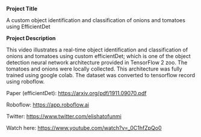 **Project Title**

A custom object identification and classification of onions and tomatoes using EfficientDet 

**Project Description**

This video illustrates a real-time object identification and classification of onions and tomatoes using custom efficientDet; which is one of the object detection neural network architecture provided in TensorFlow 2 zoo. The tomatoes and onions were locally collected. This architecture was fully trained using google colab. The dataset was converted to tensorflow record using roboflow. 

Paper (efficientDet): https://arxiv.org/pdf/1911.09070.pdf 

Roboflow: https://app.roboflow.ai 

Twitter: https://www.twitter.com/elishatofunmi 

Watch here: https://www.youtube.com/watch?v=_0C1hfZpQo0 
